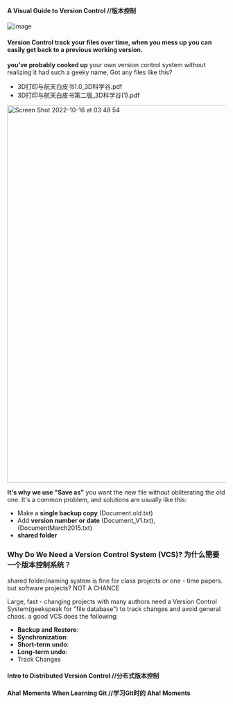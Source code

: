 #### A Visual Guide to Version Control  //版本控制
![image](https://user-images.githubusercontent.com/31954987/196000722-4ca79f73-3dc3-44e1-beac-3083f33e5cbe.png)

#### Version Control track your files over time, when you mess up you can easily get back to a previous working version.
**you’ve probably cooked up** your own version control system without realizing it had such a geeky name, Got any files like this?
- 3D打印与航天白皮书1.0_3D科学谷.pdf
- 3D打印与航天白皮书第二版_3D科学谷(1).pdf
<img width="870" alt="Screen Shot 2022-10-16 at 03 48 54" src="https://user-images.githubusercontent.com/31954987/196005197-daddae57-3436-4203-a9d5-9cddd5242608.png">

**It's why we use "Save as"** you want the new file without obliterating the old one. It's a common problem, and solutions are usually like this:
- Make a **single backup copy** (Document.old.txt)
- Add **version number or date** (Document_V1.txt),(DocumentMarch2015.txt)
- **shared folder**

### Why Do We Need a Version Control System (VCS)? 为什么需要一个版本控制系统？
shared folder/naming system is fine for class projects or one - time papers. but software projects? NOT A CHANCE

Large, fast - changing projects with many authors need a Version Control System(geekspeak for "file database") to track changes and avoid general chaos.
a good VCS does the following:
- **Backup and Restore**:
- **Synchronization**:
- **Short-term undo**:
- **Long-term undo**:
- Track Changes

#### Intro to Distributed Version Control  //分布式版本控制
#### Aha! Moments When Learning Git  //学习Git时的 Aha! Moments
